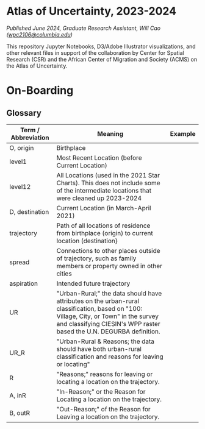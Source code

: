 # Atlas of Uncertainty, 2023-2024
*Published June 2024, Graduate Research Assistant, Will Cao (wpc2106@columbia.edu)*

This repository Jupyter Notebooks, D3/Adobe Illustrator visualizations, and other relevant files in support of the collaboration by Center for Spatial Research (CSR) and the African Center of Migration and Society (ACMS) on the Atlas of Uncertainty.

# On-Boarding
## Glossary
Term / Abbreviation | Meaning | Example
--- | --- | ---
O, origin    | Birthplace  |
level1    | Most Recent Location (before Current Location) |
level12   | All Locations (used in the 2021 Star Charts). This does not include some of the intermediate locations that were cleaned up 2023-2024 |
D, destination | Current Location (in March-April 2021) |
trajectory | Path of all locations of residence from birthplace (origin) to current location (destination} |
spread | Connections to other places outside of trajectory, such as family members or property owned in other cities |
aspiration | Intended future trajectory |
UR        | "Urban-Rural;" the data should have attributes on the urban-rural classification, based on "100: Village, City, or Town" in the survey and classifying CIESIN's WPP raster based the U.N. DEGURBA definition.  |
UR_R      | "Urban-Rural & Reasons; the data should have both urban-rural classification and reasons for leaving or locating" |
R         | "Reasons;" reasons for leaving or locating a location on the trajectory.
A, inR    | "In-Reason;" or the Reason for Locating a location on the trajectory. |
B, outR   | "Out-Reason;" of the Reason for Leaving a location on the trajectory. |


